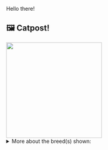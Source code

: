 Hello there!



## 🖼️ Catpost!

<sub>
    <img src="https://cdn2.thecatapi.com/images/8rTgmNHn6.jpg" height="256">
</sub>


<details>
<summary>More about the breed(s) shown:</summary>

Breed: Toyger

Description: The Toyger has a sweet, calm personality and is generally friendly. He's outgoing enough to walk on a leash, energetic enough to play fetch and other interactive games, and confident enough to get along with other cats and friendly dogs.

Links:
<ul>
  <li>CFA None available</li>
  <li>Wikipedia https://en.wikipedia.org/wiki/Toyger</li>
</ul> 

</details>
